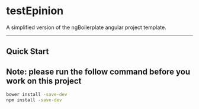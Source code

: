 # testEpinion

A simplified version of the ngBoilerplate angular project template.

***

## Quick Start

Note: please run the follow command  before you work on this project
--------------

```sh
bower install -save-dev
npm install -save-dev
```

